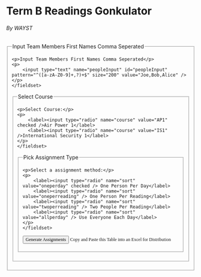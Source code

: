 <html>

<head>
  <meta charset="utf-8">
  <title>Term B Reading Gonkulator</title>
  <style>
    th,
    td,
    p,
    input {
      font: 12px Verdana;
    }

    table,
    th,
    td {
      border: solid 1px #DDD;
      border-collapse: collapse;
      padding: 2px 3px;
      text-align: left;
    }

    th {
      font-weight: bold;
    }
  </style>
  <script type="text/javascript" src="https://efillman.github.io/AssignReadings/IS1Data.js"></script>
  <script type="text/javascript" src="https://efillman.github.io/AssignReadings/AssignReadings.js"></script>
</head>

<body>
  <h1>Term B Readings Gonkulator</h1>
  <h6>By WAYST</h6>
  <p></p>
  <form action="#" method="post" class="peopleForm" id="peopleForm">
    <fieldset>
        <legend>Input Team Members First Names Comma Seperated</legend>

    <p>Input Team Members First Names Comma Seperated</p>
    <p>
        <input type="text" name="peopleInput" id="peopleInput" pattern="^([a-zA-Z0-9]+,?)+$" size="200" value="Joe,Bob,Alice" />
    </p>
    </fieldset>
</form>
<p></p>

  <form action="#" method="post" class="courseForm" id="courseForm">
    <fieldset>
        <legend>Select Course</legend>

    <p>Select Course:</p>
    <p>
        <label><input type="radio" name="course" value="AP1" checked />Air Power 1</label>
        <label><input type="radio" name="course" value="IS1" />International Security 1</label>
    </p>
    </fieldset>
</form>
<p></p>
  <form action="#" method="post" class="sortForm" id="sortForm">
    <fieldset>
        <legend>Pick Assignment Type</legend>

    <p>Select a assignment method:</p>
    <p>
        <label><input type="radio" name="sort" value="oneperday" checked /> One Person Per Day</label>
        <label><input type="radio" name="sort" value="oneperreading" /> One Person Per Reading</label>
        <label><input type="radio" name="sort" value="twoperreading" /> Two People Per Reading</label>
        <label><input type="radio" name="sort" value="allperday" /> Use Everyone Each Day</label>
    </p>
    </fieldset>
</form>

  <p><input type="button" onclick="GenerateAssignments()" value="Generate Assignments" /> Copy and Paste this Table into an Excel for Distribution</p>
  <p id="showData"></p>
</body>

<script>
  //test main
  function GenerateAssignments() {
    var courseTitle = "";
    var courseDays = "";
    var courseReadings = "";
    var coursePeople = "";
    var courseSelection = getRadioVal( document.getElementById('courseForm'), 'course' );
    var peopleInput = parseCommaInput( document.getElementById('peopleInput'));





    if (courseSelection === "AP1") {
      courseTitle = "Air Power 1";
      courseDays = "";
      coursePeople = "";
      courseReadings = "";
    }

    if (courseSelection === "IS1") {
      courseTitle = "International Security 1";
      courseDays = IS1CourseDaysJSON;
      //coursePeople = IS1peopleJSON;
      courseReadings = IS1ReadingsJSON;
    }

    const course1 = new Course(courseTitle);
    course1.loadCourseDays(JSON.stringify(courseDays));
    //course1.loadCoursePeople(JSON.stringify(coursePeople));
    course1.loadCoursePeopleInput(peopleInput);
    course1.loadCourseReadings(JSON.stringify(courseReadings));
    course1.sortReadings();

    var sortSelection = getRadioVal( document.getElementById('sortForm'), 'sort' );

    if (sortSelection === "oneperday") {
      course1.sortPeopleOnePerDay();
    }
    if (sortSelection === "oneperreading") {
      course1.sortPeopleOnePerReading();
    }
    if (sortSelection === "twoperreading") {
      course1.sortPeopleTwoPerReading();
    }
    if (sortSelection === "allperday") {
      course1.sortPeopleAllPerDay();
    }

    course1.assignReadings();
    course1.printTable();
  }
</script>

</html>
